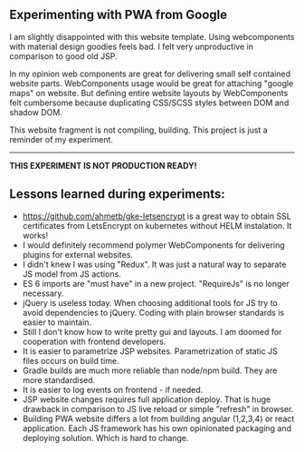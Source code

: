 Experimenting with PWA from Google
---
I am slightly disappointed with this website template. Using webcomponents with material design goodies feels bad.
I felt very unproductive in comparison to good old JSP.

In my opinion web components are great for delivering small self contained website parts. 
WebComponents usage would be great for attaching "google maps" on website.
But defining entire website layouts by WebComponents felt cumbersome because duplicating CSS/SCSS styles between DOM and shadow DOM.

This website fragment is not compiling, building. This project is just a reminder of my experiment.

---
**THIS EXPERIMENT IS NOT PRODUCTION READY!**

Lessons learned during experiments:
---
* https://github.com/ahmetb/gke-letsencrypt is a great way to obtain SSL certificates from LetsEncrypt on kubernetes without HELM instalation. It works!
* I would definitely recommend polymer WebComponents for delivering plugins for external websites.
* I didn't knew I was using "Redux". It was just a natural way to separate JS model from JS actions.
* ES 6 imports are "must have" in a new project. "RequireJs" is no longer necessary.
* jQuery is useless today. When choosing additional tools for JS try to avoid dependencies to jQuery. Coding with plain browser standards is easier to maintain.
* Still I don't know how to write pretty gui and layouts. I am doomed for cooperation with frontend developers.
* It is easier to parametrize JSP websites. Parametrization of static JS files occurs on build time.
* Gradle builds are much more reliable than node/npm build. They are more standardised.
* It is easier to log events on frontend - if needed. 
* JSP website changes requires full application deploy. That is huge drawback in comparison to JS live reload or simple "refresh" in browser.
* Building PWA website differs a lot from building angular (1,2,3,4) or react application. Each JS framework has his own opinionated packaging and deploying solution. Which is hard to change. 
